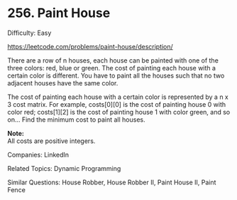 # 256. Paint House

Difficulty: Easy

https://leetcode.com/problems/paint-house/description/

There are a row of n houses, each house can be painted with one of the three colors: red, blue or green. The cost of painting each house with a certain color is different. You have to paint all the houses such that no two adjacent houses have the same color.

The cost of painting each house with a certain color is represented by a n x 3 cost matrix. For example, costs[0][0] is the cost of painting house 0 with color red; costs[1][2] is the cost of painting house 1 with color green, and so on... Find the minimum cost to paint all houses.

**Note:**  
All costs are positive integers.

Companies: LinkedIn

Related Topics: Dynamic Programming

Similar Questions: House Robber, House Robber II, Paint House II, Paint Fence
